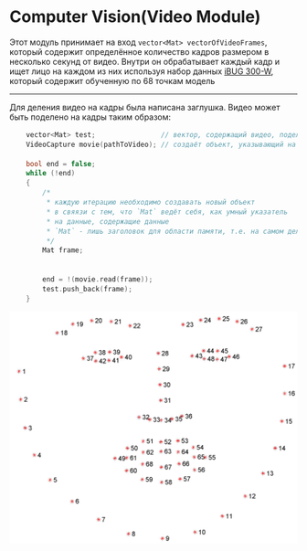 # Computer Vision(Video Module)
Этот модуль принимает на вход `vector<Mat> vectorOfVideoFrames`, 
который содержит определённое количество кадров размером в несколько секунд от видео.
Внутри он обрабатывает каждый кадр и ищет лицо на каждом из них
используя набор данных [iBUG 300-W](https://ibug.doc.ic.ac.uk/resources/facial-point-annotations/),
который содержит обученную по 68 точкам модель 

___
Для деления видео на кадры была написана заглушка. Видео может быть поделено на кадры таким образом:
```c++
    vector<Mat> test;                // вектор, содержащий видео, поделённое на кадры
    VideoCapture movie(pathToVideo); // создаёт объект, указывающий на видео
    
    bool end = false;
    while (!end)
    {
        /* 
         * каждую итерацию необходимо создавать новый объект 
         * в свяязи с тем, что `Mat` ведёт себя, как умный указатель
         * на данные, содержащие данные
         * `Mat` - лишь заголовок для области памяти, т.е. на самом деле данные разделены
         */
        Mat frame;        
        
        
        end = !(movie.read(frame)); 
        test.push_back(frame);
    }
```
![Face marks](./images/figure_68_markup.jpg)

